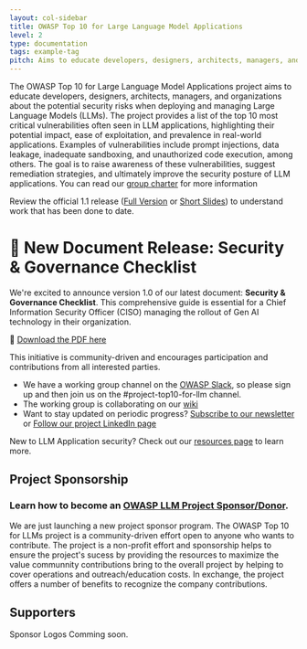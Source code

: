 ```yaml
---
layout: col-sidebar
title: OWASP Top 10 for Large Language Model Applications
level: 2
type: documentation
tags: example-tag
pitch: Aims to educate developers, designers, architects, managers, and organizations about the potential security risks when deploying and managing Large Language Models (LLMs)
---
```


The OWASP Top 10 for Large Language Model Applications project aims to educate developers, designers, architects, managers, and organizations about the potential security risks when deploying and managing Large Language Models (LLMs). The project provides a list of the top 10 most critical vulnerabilities often seen in LLM applications, highlighting their potential impact, ease of exploitation, and prevalence in real-world applications. Examples of vulnerabilities include prompt injections, data leakage, inadequate sandboxing, and unauthorized code execution, among others. The goal is to raise awareness of these vulnerabilities, suggest remediation strategies, and ultimately improve the security posture of LLM applications. You can read our [group charter](https://github.com/OWASP/www-project-top-10-for-large-language-model-applications/wiki/Charter) for more information

Review the official 1.1 release ([Full Version](assets/PDF/OWASP-Top-10-for-LLMs-2023-v1_1.pdf) or [Short Slides](assets/PDF/OWASP-Top-10-for-LLMs-2023-slides-v1_1.pdf)) to understand work that has been done to date.

# 📢 New Document Release: Security & Governance Checklist

We're excited to announce version 1.0 of our latest document: **Security & Governance Checklist**. This comprehensive guide is essential for a Chief Information Security Officer (CISO) managing the rollout of Gen AI technology in their organization.

🔗 [Download the PDF here](llm-top-10-governance-doc/LLM_AI_Security_and_Governance_Checklist-v1.pdf)


This initiative is community-driven and encourages participation and contributions from all interested parties.

- We have a working group channel on the [OWASP Slack](https://owasp.org/slack/invite), so please sign up and then join us on the #project-top10-for-llm channel.
- The working group is collaborating on our [wiki](https://github.com/OWASP/www-project-top-10-for-large-language-model-applications/wiki)
- Want to stay updated on periodic progress? [Subscribe to our newsletter](https://llmtop10.beehiiv.com/subscribe) or [Follow our project LinkedIn page](https://www.linkedin.com/company/owasp-top-10-for-large-language-model-applications/)

New to LLM Application security? Check out our [resources page](https://github.com/OWASP/www-project-top-10-for-large-language-model-applications/wiki/Educational-Resources) to learn more.



## Project Sponsorship

### Learn how to become an [OWASP LLM Project Sponsor/Donor](https://github.com/OWASP/www-project-top-10-for-large-language-model-applications/wiki/Donors-and-Project-Sponsors).
 
We are just launching a new project sponsor program. The OWASP Top 10 for LLMs project is a community-driven effort open to anyone who wants to contribute. The project is a non-profit effort and sponsorship helps to ensure the project's sucess by providing the resources to maximize the value communnity contributions bring to the overall project by helping to cover operations and outreach/education costs. In exchange, the project offers a number of benefits to recognize the company contributions. 


## Supporters

Sponsor Logos Comming soon.
